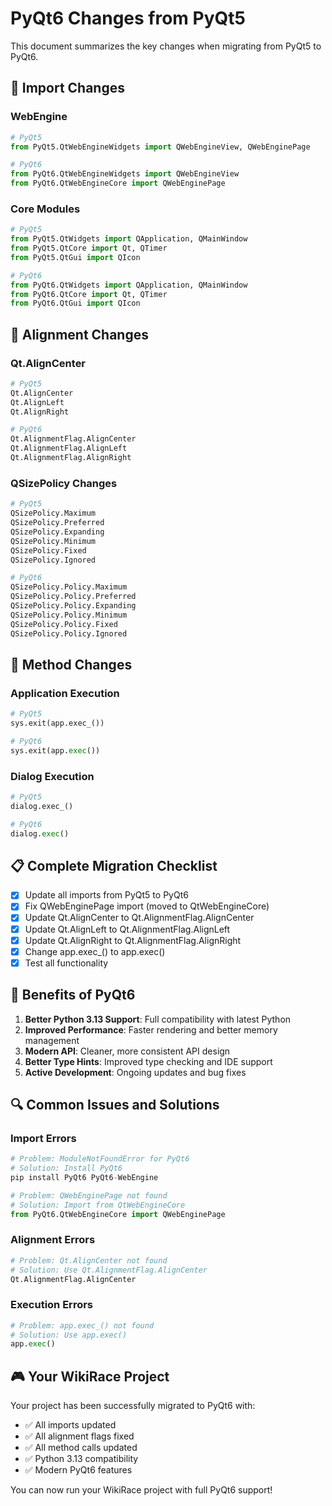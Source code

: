 # PyQt6 Changes from PyQt5

This document summarizes the key changes when migrating from PyQt5 to PyQt6.

## 🔄 Import Changes

### WebEngine
```python
# PyQt5
from PyQt5.QtWebEngineWidgets import QWebEngineView, QWebEnginePage

# PyQt6
from PyQt6.QtWebEngineWidgets import QWebEngineView
from PyQt6.QtWebEngineCore import QWebEnginePage
```

### Core Modules
```python
# PyQt5
from PyQt5.QtWidgets import QApplication, QMainWindow
from PyQt5.QtCore import Qt, QTimer
from PyQt5.QtGui import QIcon

# PyQt6
from PyQt6.QtWidgets import QApplication, QMainWindow
from PyQt6.QtCore import Qt, QTimer
from PyQt6.QtGui import QIcon
```

## 🎯 Alignment Changes

### Qt.AlignCenter
```python
# PyQt5
Qt.AlignCenter
Qt.AlignLeft
Qt.AlignRight

# PyQt6
Qt.AlignmentFlag.AlignCenter
Qt.AlignmentFlag.AlignLeft
Qt.AlignmentFlag.AlignRight
```

### QSizePolicy Changes
```python
# PyQt5
QSizePolicy.Maximum
QSizePolicy.Preferred
QSizePolicy.Expanding
QSizePolicy.Minimum
QSizePolicy.Fixed
QSizePolicy.Ignored

# PyQt6
QSizePolicy.Policy.Maximum
QSizePolicy.Policy.Preferred
QSizePolicy.Policy.Expanding
QSizePolicy.Policy.Minimum
QSizePolicy.Policy.Fixed
QSizePolicy.Policy.Ignored
```

## 🔧 Method Changes

### Application Execution
```python
# PyQt5
sys.exit(app.exec_())

# PyQt6
sys.exit(app.exec())
```

### Dialog Execution
```python
# PyQt5
dialog.exec_()

# PyQt6
dialog.exec()
```

## 📋 Complete Migration Checklist

- [x] Update all imports from PyQt5 to PyQt6
- [x] Fix QWebEnginePage import (moved to QtWebEngineCore)
- [x] Update Qt.AlignCenter to Qt.AlignmentFlag.AlignCenter
- [x] Update Qt.AlignLeft to Qt.AlignmentFlag.AlignLeft
- [x] Update Qt.AlignRight to Qt.AlignmentFlag.AlignRight
- [x] Change app.exec_() to app.exec()
- [x] Test all functionality

## 🚀 Benefits of PyQt6

1. **Better Python 3.13 Support**: Full compatibility with latest Python
2. **Improved Performance**: Faster rendering and better memory management
3. **Modern API**: Cleaner, more consistent API design
4. **Better Type Hints**: Improved type checking and IDE support
5. **Active Development**: Ongoing updates and bug fixes

## 🔍 Common Issues and Solutions

### Import Errors
```python
# Problem: ModuleNotFoundError for PyQt6
# Solution: Install PyQt6
pip install PyQt6 PyQt6-WebEngine

# Problem: QWebEnginePage not found
# Solution: Import from QtWebEngineCore
from PyQt6.QtWebEngineCore import QWebEnginePage
```

### Alignment Errors
```python
# Problem: Qt.AlignCenter not found
# Solution: Use Qt.AlignmentFlag.AlignCenter
Qt.AlignmentFlag.AlignCenter
```

### Execution Errors
```python
# Problem: app.exec_() not found
# Solution: Use app.exec()
app.exec()
```

## 🎮 Your WikiRace Project

Your project has been successfully migrated to PyQt6 with:
- ✅ All imports updated
- ✅ All alignment flags fixed
- ✅ All method calls updated
- ✅ Python 3.13 compatibility
- ✅ Modern PyQt6 features

You can now run your WikiRace project with full PyQt6 support!
